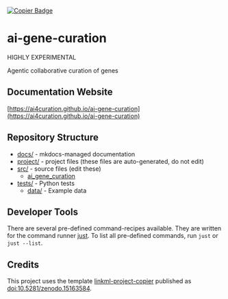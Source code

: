 <a href="https://github.com/dalito/linkml-project-copier"><img src="https://img.shields.io/endpoint?url=https://raw.githubusercontent.com/copier-org/copier/master/img/badge/badge-grayscale-inverted-border-teal.json" alt="Copier Badge" style="max-width:100%;"/></a>

# ai-gene-curation

HIGHLY EXPERIMENTAL

Agentic collaborative curation of genes

## Documentation Website

[https://ai4curation.github.io/ai-gene-curation](https://ai4curation.github.io/ai-gene-curation)

## Repository Structure

* [docs/](docs/) - mkdocs-managed documentation
* [project/](project/) - project files (these files are auto-generated, do not edit)
* [src/](src/) - source files (edit these)
  * [ai_gene_curation](src/ai_gene_curation)
* [tests/](tests/) - Python tests
  * [data/](tests/data) - Example data

## Developer Tools

There are several pre-defined command-recipes available.
They are written for the command runner [just](https://github.com/casey/just/). To list all pre-defined commands, run `just` or `just --list`.

## Credits

This project uses the template [linkml-project-copier](https://github.com/dalito/linkml-project-copier) published as [doi:10.5281/zenodo.15163584](https://doi.org/10.5281/zenodo.15163584).

